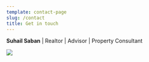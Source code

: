 ```yaml
---
template: contact-page
slug: /contact
title: Get in touch
---
```

**Suhail Saban** | Realtor | Advisor | Property Consultant  

![](/assets/screenshot-2023-12-13-at-3.35.55-pm.png)